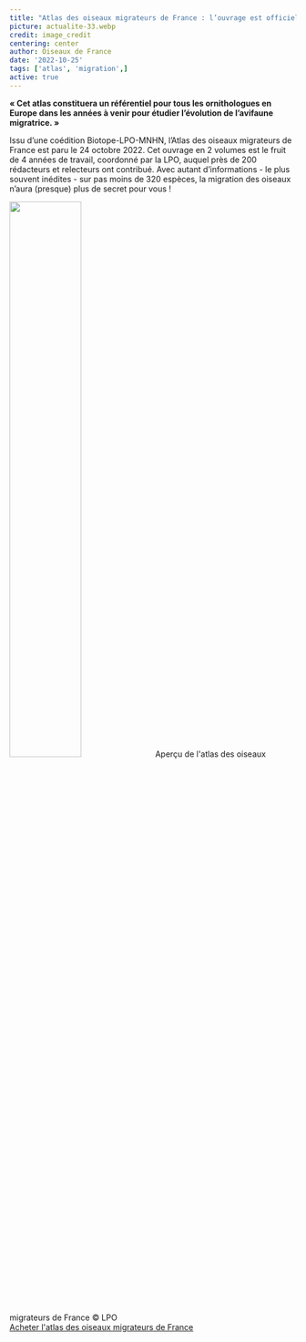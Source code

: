 ```yaml
---
title: "Atlas des oiseaux migrateurs de France : l’ouvrage est officiellement disponible !"
picture: actualite-33.webp
credit: image_credit
centering: center
author: Oiseaux de France
date: '2022-10-25'
tags: ['atlas', 'migration',]
active: true
---
```


**« Cet atlas constituera un référentiel pour tous les ornithologues en Europe dans les années à venir pour étudier l’évolution de l’avifaune migratrice. »**

Issu d’une coédition Biotope-LPO-MNHN, l’Atlas des oiseaux migrateurs de France est paru le 24 octobre 2022. Cet ouvrage en 2 volumes est le fruit de 4 années de travail, coordonné par la LPO, auquel près de 200 rédacteurs et relecteurs ont contribué. Avec autant d’informations - le plus souvent inédites - sur pas moins de 320 espèces, la migration des oiseaux n’aura (presque) plus de secret pour vous ! 

<img class="InformativePagePicture" style="width: 50%" src="/news/actualite-43-atlasMigration_extraitFlyer.webp"/>
<span class="InformativePagePictureLegend">Aperçu de l'atlas des oiseaux migrateurs de France © LPO</span>

<div style="align-center"><a href="https://boutique.lpo.fr/catalogue/edition/ornithologie/observations-ornithologiques/atlas-des-oiseaux-migrateurs-de-france"  target="_blank" class="v-btn v-btn--is-elevated  elevation-2 v-size--default success">Acheter l'atlas des oiseaux migrateurs de France</a></div>